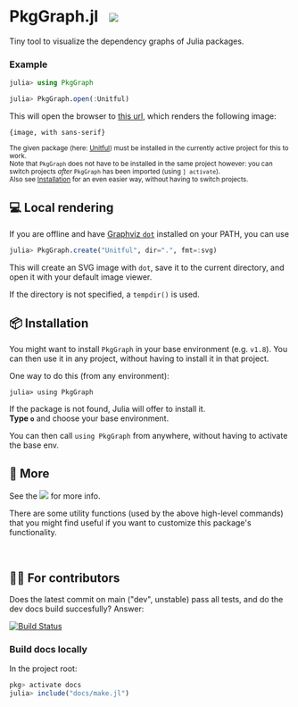 # PkgGraph.jl &nbsp; [![][docbadge]][docs]

<!-- The following part of this ReadMe will be re-used in the docs homepage (for DRY purposes) -->
<!-- for-inclusion-in-docs: -->

Tiny tool to visualize the dependency graphs of Julia packages.

### Example

```julia
julia> using PkgGraph

julia> PkgGraph.open(:Unitful)
```
This will open the browser to [this url][dotlink], which renders the following image:

`{image, with sans-serif}`
<!-- also add dotlink, below  -->

<sub>The given package (here: [Unitful][unitful]) must be installed in the currently active project for this to work.\
Note that `PkgGraph` does not have to be installed in the same project however:
you can switch projects _after_ `PkgGraph` has been imported (using `] activate`).\
Also see [Installation](#-installation) for an even easier way, without having to switch projects.
</sub>

[dotlink]: …
[unitful]: https://github.com/PainterQubits/Unitful.jl


## 💻 Local rendering

If you are offline and have [Graphviz `dot`](https://graphviz.org) installed on your PATH, you can use
```julia
julia> PkgGraph.create("Unitful", dir=".", fmt=:svg)
```
This will create an SVG image with `dot`, save it to the current directory, and open it with your default image viewer.

If the directory is not specified, a `tempdir()` is used.


## 📦 Installation

You might want to install `PkgGraph` in your base environment (e.g. `v1.8`).
You can then use it in any project, without having to install it in that project.

One way to do this (from any environment):
```
julia> using PkgGraph
```
If the package is not found, Julia will offer to install it.\
**Type `o`** and choose your base environment.

You can then call `using PkgGraph` from anywhere, without having to activate the base env.

<!-- /for-inclusion-in-docs -->


## 🔧 More

See the [![][docbadge]][docs] for more info.

There are some utility functions (used by the above high-level commands)
that you might find useful if you want to customize this package's functionality.

[docbadge]: https://img.shields.io/badge/📕_Documentation-blue
[docs]: https://tfiers.github.io/PkgGraph.jl/


<br>


## 👩‍💻 For contributors

Does the latest commit on main ("dev", unstable) pass all tests, and do the dev docs build succesfully? Answer:

[![Build Status][CI-badge]][CI-link]

<!-- must have empty line before these -->
[CI-badge]: https://github.com/tfiers/PkgGraph.jl/actions/workflows/CI.yml/badge.svg?branch=main
[CI-link]: https://github.com/tfiers/PkgGraph.jl/actions/workflows/CI.yml?query=branch%3Amain


### Build docs locally
In the project root:
```julia
pkg> activate docs
julia> include("docs/make.jl")
```
